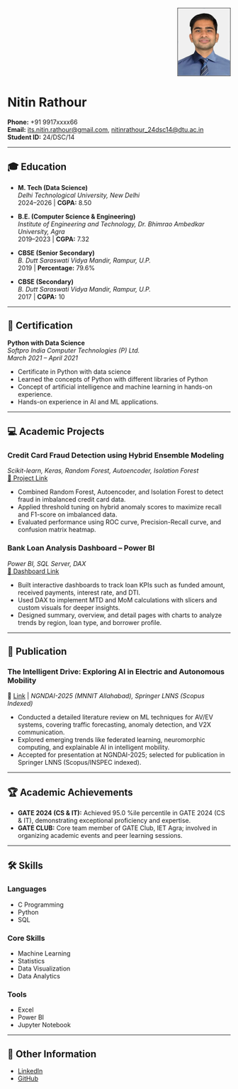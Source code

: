 <p align="right">
  <img src="https://github.com/its-nitin-rathour/Resume/blob/main/Img.jpg" alt="Nitin Rathour" width="120" />
</p>

# Nitin Rathour

**Phone:** +91 9917xxxx66  
**Email:** its.nitin.rathour@gmail.com, nitinrathour_24dsc14@dtu.ac.in   
**Student ID:** 24/DSC/14  

---

## 🎓 Education

- **M. Tech (Data Science)**  
  *Delhi Technological University, New Delhi*  
  2024–2026 | **CGPA:** 8.50

- **B.E. (Computer Science & Engineering)**  
  *Institute of Engineering and Technology, Dr. Bhimrao Ambedkar University, Agra*  
  2019–2023 | **CGPA:** 7.32

- **CBSE (Senior Secondary)**  
  *B. Dutt Saraswati Vidya Mandir, Rampur, U.P.*  
  2019 | **Percentage:** 79.6%

- **CBSE (Secondary)**  
  *B. Dutt Saraswati Vidya Mandir, Rampur, U.P.*  
  2017 | **CGPA:** 10

---

## 📜 Certification

**Python with Data Science**  
*Softpro India Computer Technologies (P) Ltd.*  
_March 2021 – April 2021_

- Certificate in Python with data science
- Learned the concepts of  Python with different libraries of Python
- Concept of artificial intelligence and machine learning in hands-on experience.
- Hands-on experience in AI and ML applications.

---

## 💻 Academic Projects

### Credit Card Fraud Detection using Hybrid Ensemble Modeling  
*Scikit-learn, Keras, Random Forest, Autoencoder, Isolation Forest*  
[🔗 Project Link](https://github.com/its-nitin-rathour/Credit-Card-Fraud-Detection-using-Hybrid-Ensemble-Modeling)

- Combined Random Forest, Autoencoder, and Isolation Forest to detect fraud in imbalanced credit card data.
- Applied threshold tuning on hybrid anomaly scores to maximize recall and F1-score on imbalanced data.
- Evaluated performance using ROC curve, Precision-Recall curve, and confusion matrix heatmap.


### Bank Loan Analysis Dashboard – Power BI  
*Power BI, SQL Server, DAX*  
[🔗 Dashboard Link](https://github.com/its-nitin-rathour/Bank-Loan-Analysis-Dashboard-Power-Bi)

- Built interactive dashboards to track loan KPIs such as funded amount, received payments, interest rate, and DTI.
- Used DAX to implement MTD and MoM calculations with slicers and custom visuals for deeper insights.
- Designed summary, overview, and detail pages with charts to analyze trends by region, loan type, and borrower profile.

---
## 🧠 Publication

### The Intelligent Drive: Exploring AI in Electric and Autonomous Mobility  
📎 [Link](#) | _NGNDAI-2025 (MNNIT Allahabad), Springer LNNS (Scopus Indexed)_

- Conducted a detailed literature review on ML techniques for AV/EV systems, covering traffic forecasting, anomaly detection, and V2X communication.  
- Explored emerging trends like federated learning, neuromorphic computing, and explainable AI in intelligent mobility.  
- Accepted for presentation at NGNDAI-2025; selected for publication in Springer LNNS (Scopus/INSPEC indexed).


---

## 🏆 Academic Achievements

- **GATE 2024 (CS & IT):** Achieved 95.0 %ile percentile in GATE 2024 (CS & IT),  demonstrating exceptional proficiency and expertise.
- **GATE CLUB:** Core team member of GATE Club, IET Agra; involved in organizing academic events and peer learning sessions.
---

## 🛠 Skills
### Languages
- C Programming
- Python
- SQL

### Core Skills
- Machine Learning
- Statistics
- Data Visualization
- Data Analytics

### Tools
- Excel
- Power BI
- Jupyter Notebook

---

## 🔗 Other Information

- [LinkedIn](https://www.linkedin.com/in/its-nitin-rathour/)
- [GitHub](https://github.com/its-nitin-rathour)


